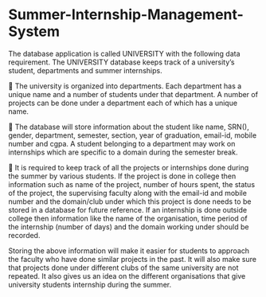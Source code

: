 # Summer-Internship-Management-System

The database application is called UNIVERSITY with the following data requirement. The UNIVERSITY database keeps track of a university’s student, departments and summer internships.

	The university is organized into departments. Each department has a unique name and a number of students under that department. A number of projects can be done under a department each of which has a unique name.

	The database will store information about the student like name, SRN(), gender, department, semester, section, year of graduation, email-id, mobile number and cgpa. A student belonging to a department may work on internships which are specific to a domain during the semester break.

	It is required to keep track of all the projects or internships done during the summer by various students. If the project is done in college then information such as name of the project, number of hours spent, the status of the project, the supervising faculty along with the email-id and mobile number and the domain/club under which this project is done needs to be stored in a database for future reference. If an internship is done outside college then information like the name of the organisation, time period of the internship (number of days) and the domain working under should be recorded.

Storing the above information will make it easier for students to approach the faculty who have done similar projects in the past. It will also make sure that projects done under different clubs of the same university are not repeated. It also gives us an idea on the different organisations that give university students internship during the summer.
